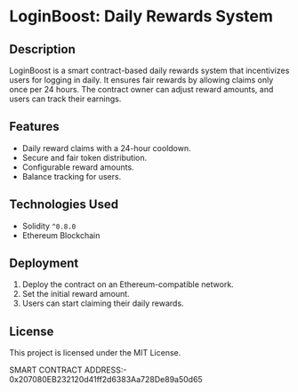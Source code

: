 # LoginBoost: Daily Rewards System

## Description
LoginBoost is a smart contract-based daily rewards system that incentivizes users for logging in daily. It ensures fair rewards by allowing claims only once per 24 hours. The contract owner can adjust reward amounts, and users can track their earnings.

## Features
- Daily reward claims with a 24-hour cooldown.
- Secure and fair token distribution.
- Configurable reward amounts.
- Balance tracking for users.

## Technologies Used
- Solidity `^0.8.0`
- Ethereum Blockchain

## Deployment
1. Deploy the contract on an Ethereum-compatible network.
2. Set the initial reward amount.
3. Users can start claiming their daily rewards.

## License
This project is licensed under the MIT License.

SMART CONTRACT ADDRESS:-
0x207080EB232120d41ff2d6383Aa728De89a50d65
